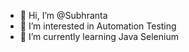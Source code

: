- 👋 Hi, I’m @Subhranta
- 👀 I’m interested in Automation Testing 
- 🌱 I’m currently learning Java Selenium
